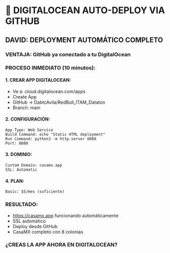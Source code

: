 # 🚀 DIGITALOCEAN AUTO-DEPLOY VIA GITHUB

## DAVID: DEPLOYMENT AUTOMÁTICO COMPLETO

### VENTAJA: GitHub ya conectado a tu DigitalOcean

### PROCESO INMEDIATO (10 minutos):

#### 1. CREAR APP DIGITALOCEAN:
- Ve a: cloud.digitalocean.com/apps
- Create App
- GitHub → DabtcAvila/RedBull_ITAM_Dataton
- Branch: main

#### 2. CONFIGURACIÓN:
```
App Type: Web Service
Build Command: echo "Static HTML deployment"
Run Command: python3 -m http.server 8080
Port: 8080
```

#### 3. DOMINIO:
```
Custom Domain: casamx.app
SSL: Automatic
```

#### 4. PLAN:
```
Basic: $5/mes (suficiente)
```

### RESULTADO:
- https://casamx.app funcionando automáticamente
- SSL automático
- Deploy desde GitHub
- CasaMX completo con 8 colonias

### ¿CREAS LA APP AHORA EN DIGITALOCEAN?